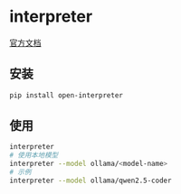 
# interpreter

[官方文档](https://docs.openinterpreter.com/getting-started/introduction)

## 安装

```bash
pip install open-interpreter
```

## 使用

```bash
interpreter
# 使用本地模型
interpreter --model ollama/<model-name>
# 示例
interpreter --model ollama/qwen2.5-coder
```
